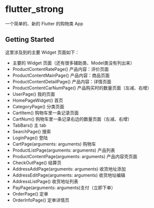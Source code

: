 # flutter_strong

一个简单的、新的 Flutter 的购物类 App

## Getting Started

这里涉及到的主要 Widget 页面如下：

 * 主要的 Widget 页面（还有很多辅助类、Model类没有列出来）
 * ProductContentRatePage() 产品内容：评价页面
 * ProductContentMainPage() 产品内容：商品页面
 * ProductContentDetailPage() 产品内容：详情页面
 * ProductContentCarNumPage() 产品购买时的数量页面（左减、右增）
 * UserPage() 我的页面
 * HomePageWidget() 首页
 * CategoryPage() 分类页面
 * CartItem() 购物车里一条记录页面
 * CartNum() 购物车里一条记录右边的数量页面（左减、右增）
 * TabBars() 主 tab
 * SearchPage() 搜索
 * LoginPage() 登陆
 * CartPage(arguments: arguments)  购物车
 * ProductListPage(arguments: arguments) 产品列表
 * ProductContentPage(arguments: arguments) 产品内容壳页面
 * CheckOutPage() 结算页
 * AddressAddPage(arguments: arguments) 收货地址添加
 * AddressEditPage(arguments: arguments) 收货地址编辑
 * AddressListPage() 收货地址列表
 * PayPage(arguments: arguments)支付（立即下单）
 * OrderPage() 定单
 * OrderInfoPage() 定单详情页

 